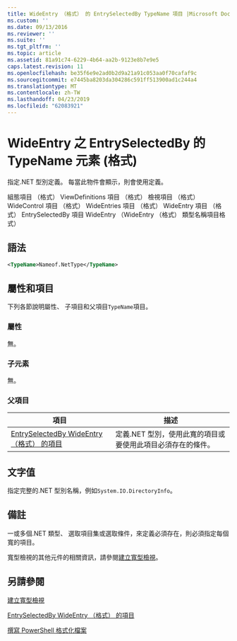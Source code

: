 ```yaml
---
title: WideEntry （格式） 的 EntrySelectedBy TypeName 項目 |Microsoft Docs
ms.custom: ''
ms.date: 09/13/2016
ms.reviewer: ''
ms.suite: ''
ms.tgt_pltfrm: ''
ms.topic: article
ms.assetid: 81a91c74-6229-4b64-aa2b-9123e8b7e9e5
caps.latest.revision: 11
ms.openlocfilehash: be35f6e9e2ad0b2d9a21a91c053aa0f70cafaf9c
ms.sourcegitcommit: e7445ba8203da304286c591ff513900ad1c244a4
ms.translationtype: MT
ms.contentlocale: zh-TW
ms.lasthandoff: 04/23/2019
ms.locfileid: "62083921"
---
```

# <a name="typename-element-for-entryselectedby-for-wideentry-format"></a>WideEntry 之 EntrySelectedBy 的 TypeName 元素 (格式)

指定.NET 型別定義。 每當此物件會顯示，則會使用定義。

組態項目 （格式） ViewDefinitions 項目 （格式） 檢視項目 （格式） WideControl 項目 （格式） WideEntries 項目 （格式） WideEntry 項目 （格式） EntrySelectedBy 項目 WideEntry （WideEntry （格式） 類型名稱項目格式）

## <a name="syntax"></a>語法

```xml
<TypeName>Nameof.NetType</TypeName>
```

## <a name="attributes-and-elements"></a>屬性和項目

下列各節說明屬性、 子項目和父項目`TypeName`項目。

### <a name="attributes"></a>屬性

無。

### <a name="child-elements"></a>子元素

無。

### <a name="parent-elements"></a>父項目

|項目|描述|
|-------------|-----------------|
|[EntrySelectedBy WideEntry （格式） 的項目](./entryselectedby-element-for-wideentry-format.md)|定義.NET 型別，使用此寬的項目或要使用此項目必須存在的條件。|

## <a name="text-value"></a>文字值

指定完整的.NET 型別名稱，例如`System.IO.DirectoryInfo`。

## <a name="remarks"></a>備註

一或多個.NET 類型、 選取項目集或選取條件，來定義必須存在，則必須指定每個寬的項目。

寬型檢視的其他元件的相關資訊，請參閱[建立寬型檢視](./creating-a-wide-view.md)。

## <a name="see-also"></a>另請參閱

[建立寬型檢視](./creating-a-wide-view.md)

[EntrySelectedBy WideEntry （格式） 的項目](./entryselectedby-element-for-wideentry-format.md)

[撰寫 PowerShell 格式化檔案](./writing-a-powershell-formatting-file.md)
